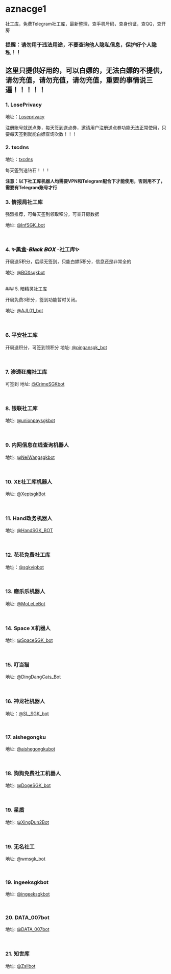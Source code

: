 # aznacge1
社工库，免费Telegram社工库，最新整理，查手机号码，查身份证，查QQ，查开房

### 提醒：请勿用于违法用途，不要查询他人隐私信息，保护好个人隐私！！


## 这里只提供好用的，可以白嫖的，无法白嫖的不提供，请勿充值，请勿充值，请勿充值，重要的事情说三遍！！！！！

### 1. LosePrivacy

地址：[Loseprivacy](https://loseprivacy.net?lp=MjU0ODg1)


注册账号就送点券，每天签到送点券，邀请用户注册送点券功能无法正常使用，只要每天签到就能白嫖查询次数！！！<br>

### 2. txcdns

地址：[txcdns](https://txcdns.online)


每天签到送钻石！！！<br>


**注意：以下社工库机器人均需要VPN和Telegram配合下才能使用，否则用不了，需要有Telegram账号才行**

### 3. 情报局社工库

强烈推荐，可每天签到领取积分，可查开房数据

地址: [@InfSGK_bot](https://t.me/InfSGK_bot?start=NzEwODU0NTU4Nw==)

<br>

### 4. ✨黑盒-𝑩𝒍𝒂𝒄𝒌 𝑩𝑶𝑿 -社工库✨

开局送5积分，后续无签到，只能白嫖5积分，信息还是非常全的

地址: <a href="https://t.me/BOXsgkbot?start=NSQV3nI" target="_blank">@BOXsgkbot</a>

<br>
### 5. 暗精灵社工库

开局免费3积分，签到功能暂时关闭。

地址: <a href="https://t.me/AJL01_bot?start=EVNWSpVpQa" target="_blank">@AJL01_bot</a>

<br>

### 6. 平安社工库

开局送积分，可签到领积分
地址: [@pingansgk_bot](https://t.me/pingansgk_bot?start=XbzmmKrJGe)


<br>

### 7. 渗透狂魔社工库
可签到
地址: [@CrimeSGKbot](https://t.me/CrimeSGKbot?start=7108545587)

<br>
 

### 8. 银联社工库

地址: [@unionpaysgkbot](https://t.me/unionpaysgkbot?start=NzEwODU0NTU4Nw==)


<br>


### 9. 内网信息在线查询机器人


地址: [@NeiWangsgkbot](http://t.me/NeiWangsgkbot?start=7108545587)


<br>


### 10. XE社工库机器人

地址: [@XeptsgkBot](https://t.me/XeptsgkBot?start=7108545587)

<br>


### 11. Hand政务机器人


地址: [@HandSGK_BOT](https://t.me/HandSGK_BOT?start=7108545587)

<br>


### 12. 花花免费社工库

地址：[@sgkvipbot](https://t.me/sgkvipbot?start=vip_1173237)

<br>



### 13. 磨乐乐机器人 


地址: [@MoLeLeBot](https://t.me/MoLeLeBot?start=clt2ctrgn085n2dh1kiqyr6s0)


<br>


### 14. Space X机器人

地址: [@SpaceSGK_bot](https://t.me/SpaceSGK_bot?start=3qDKc4pyFs)


<br>


### 15. 叮当猫


地址: [@DingDangCats_Bot](https://t.me/DingDangCats_Bot?start=4175be2d88e7af9d)


<br>


### 16. 神龙社机器人


地址：[@SL_SGK_bot](https://t.me/SL_SGK_bot?start=Zt56B2nVL3)


<br>

### 17. aishegongku


地址: [@aishegongkubot]( https://t.me/aishegongkubot?start=AISGK_8W6QV1DK)


<br>


### 18. 狗狗免费社工机器人

地址: [@DogeSGK_bot](https://t.me/DogeSGK_bot?start=7108545587)


<br>


### 19. 星盾


地址: [@XingDun2Bot](https://t.me/XingDun2Bot?start=foyFiiy)


<br>



### 19. 无名社工


地址: [@wmsgk_bot](https://t.me/wmsgk_bot?start=QhX54sth12)


<br>


### 19. ingeeksgkbot


地址: [@ingeeksgkbot](https://t.me/ingeeksgkbot?start=NzEwODU0NTU4Nw==)


<br>

### 20. DATA_007bot


地址: [@DATA_007bot](https://t.me/DATA_007bot?start=HxAXshToqy)


<br>

### 21. 知世库


地址: [@Zslibot](https://t.me/Zslibot?start=78186f8454bd)


<br>
